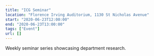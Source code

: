 ```yaml
---
title: "ICG Seminar"
location: "Florence Irving Auditorium, 1130 St Nicholas Avenue"
start: "2020-06-23T12:00:00"
end: "2020-06-23T13:00:00"
tags: ["Event"]
url: []
---
```


Weekly seminar series showcasing department research.

<!-- endexcerpt -->

